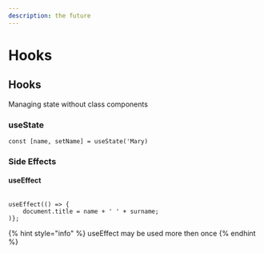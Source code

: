 ```yaml
---
description: the future
---
```


# Hooks

## Hooks

Managing state without class components

### useState

```text
const [name, setName] = useState('Mary)
```

### Side Effects

#### useEffect

```text

```

```text
useEffect(() => {
    document.title = name + ' ' + surname;
)};
```

{% hint style="info" %}
useEffect may be used more then once
{% endhint %}

